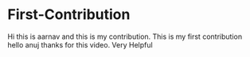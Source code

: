 # First-Contribution
Hi this is aarnav and this is my contribution.
This is my first contribution
hello anuj thanks for this video. Very Helpful
